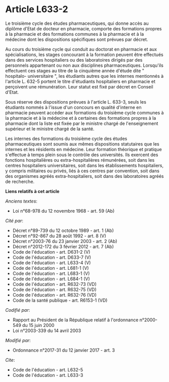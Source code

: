 # Article L633-2

Le troisième cycle des études pharmaceutiques, qui donne accès au diplôme d'Etat de docteur en pharmacie, comporte des
formations propres à la pharmacie et des formations communes à la pharmacie et à la médecine dont les dispositions
spécifiques sont prévues par décret. 

Au cours du troisième cycle qui conduit au doctorat en pharmacie et aux spécialisations, les stages concourant à la formation
peuvent être effectués dans des services hospitaliers ou des laboratoires dirigés par des personnels appartenant ou non aux
disciplines pharmaceutiques. Lorsqu'ils effectuent ces stages au titre de la cinquième année d'étude dite " hospitalo-
universitaire ", les étudiants autres que les internes mentionnés à l'article L. 632-5 portent le titre d'étudiants
hospitaliers en pharmacie et perçoivent une rémunération. Leur statut est fixé par décret en Conseil d'Etat. 

Sous réserve des dispositions prévues à l'article L. 633-3, seuls les étudiants nommés à l'issue d'un concours en qualité
d'interne en pharmacie peuvent accéder aux formations du troisième cycle communes à la pharmacie et à la médecine et à
certaines des formations propres à la pharmacie dont la liste est fixée par le ministre chargé de l'enseignement supérieur et
le ministre chargé de la santé. 

Les internes des formations du troisième cycle des études pharmaceutiques sont soumis aux mêmes dispositions statutaires que
les internes et les résidents en médecine. Leur formation théorique et pratique s'effectue à temps plein sous le contrôle des
universités. Ils exercent des fonctions hospitalières ou extra-hospitalières rémunérées, soit dans les centres hospitaliers
universitaires, soit dans les établissements hospitaliers, y compris militaires ou privés, liés à ces centres par convention,
soit dans des organismes agréés extra-hospitaliers, soit dans des laboratoires agréés de recherche.

**Liens relatifs à cet article**

_Anciens textes_:

  - Loi n°68-978 du 12 novembre 1968 - art. 59 (Ab)

_Cité par_:

  - Décret n°89-739 du 12 octobre 1989 - art. 1 (Ab)
  - Décret n°92-867 du 28 août 1992 - art. 8 (V)
  - Décret n°2003-76 du 23 janvier 2003 - art. 2 (Ab)
  - Décret n°2012-172 du 3 février 2012 - art. 7 (Ab)
  - Code de l'éducation - art. D631-2 (V)
  - Code de l'éducation - art. D633-7 (V)
  - Code de l'éducation - art. L633-4 (V)
  - Code de l'éducation - art. L681-1 (V)
  - Code de l'éducation - art. L683-1 (V)
  - Code de l'éducation - art. L684-1 (V)
  - Code de l'éducation - art. R632-73 (VD)
  - Code de l'éducation - art. R632-75 (VD)
  - Code de l'éducation - art. R632-76 (VD)
  - Code de la santé publique - art. R6153-1 (VD)

_Codifié par_:

  - Rapport au Président de la République relatif à l'ordonnance n°2000-549 du 15 juin 2000
  - Loi n°2003-339 du 14 avril 2003

_Modifié par_:

  - Ordonnance n°2017-31 du 12 janvier 2017 - art. 3

_Cite_:

  - Code de l'éducation - art. L632-5
  - Code de l'éducation - art. L633-3
